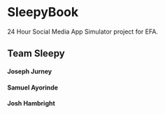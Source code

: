 # SleepyBook

24 Hour Social Media App Simulator project for EFA.

Team Sleepy
-----

#### Joseph Jurney
#### Samuel Ayorinde
#### Josh Hambright
